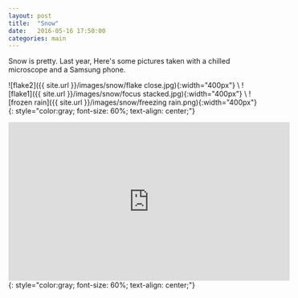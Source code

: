 ```yaml
---
layout: post
title:  "Snow"
date:   2016-05-16 17:50:00
categories: main
---
```

Snow is pretty. Last year, Here's some pictures taken with a chilled microscope and a Samsung phone.

![flake2]({{ site.url }}/images/snow/flake close.jpg){:width="400px"} \\
![flake1]({{ site.url }}/images/snow/focus stacked.jpg){:width="400px"} \\
![frozen rain]({{ site.url }}/images/snow/freezing rain.png){:width="400px"}
{: style="color:gray; font-size: 60%; text-align: center;"}

<div class="videoWrapper">
<iframe width="560" height="315" src="https://www.youtube.com/embed/nAUrJJhbEIU" frameborder="0" allowfullscreen></iframe>
{: style="color:gray; font-size: 60%; text-align: center;"}
</div>
